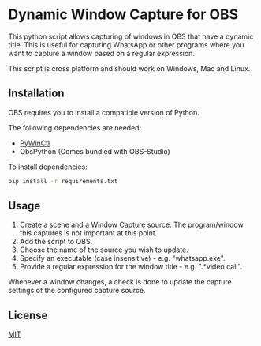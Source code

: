 # Dynamic Window Capture for OBS

This python script allows capturing of windows in OBS that have a dynamic title. This is useful for capturing WhatsApp or other programs where you want to capture a window based on a regular expression.

This script is cross platform and should work on Windows, Mac and Linux.

## Installation

OBS requires you to install a compatible version of Python.

The following dependencies are needed:
- [PyWinCtl](https://github.com/Kalmat/PyWinCtl)
- ObsPython (Comes bundled with OBS-Studio)

To install dependencies:
```bash
pip install -r requirements.txt
```

## Usage

1. Create a scene and a Window Capture source. The program/window this captures is not important at this point.
2. Add the script to OBS.
3. Choose the name of the source you wish to update.
4. Specify an executable (case insensitive) - e.g. "whatsapp.exe".
5. Provide a regular expression for the window title - e.g. ".*video call".

Whenever a window changes, a check is done to update the capture settings of the configured capture source.

## License
[MIT](https://choosealicense.com/licenses/mit/)